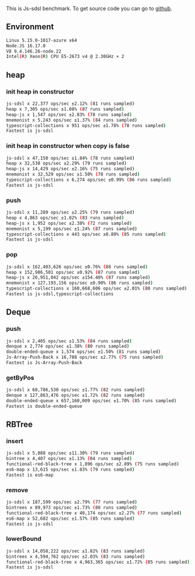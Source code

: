 This is Js-sdsl benchmark. To get source code you can go to [github](https://github.com/js-sdsl/benchmark).

## Environment

```bash
Linux 5.15.0-1017-azure x64
Node.JS 16.17.0
V8 9.4.146.26-node.22
Intel(R) Xeon(R) CPU E5-2673 v4 @ 2.30GHz × 2
```

## heap

### init heap in constructor

```bash
js-sdsl x 22,377 ops/sec ±2.12% (81 runs sampled)
heap x 7,305 ops/sec ±1.08% (87 runs sampled)
heap-js x 1,547 ops/sec ±2.83% (78 runs sampled)
mnemonist x 5,243 ops/sec ±1.37% (84 runs sampled)
typescript-collections x 951 ops/sec ±1.78% (78 runs sampled)
Fastest is js-sdsl
```

### init heap in constructor when copy is false

```bash
js-sdsl x 47,150 ops/sec ±1.84% (78 runs sampled)
heap x 32,538 ops/sec ±2.29% (79 runs sampled)
heap-js x 14,429 ops/sec ±2.16% (75 runs sampled)
mnemonist x 32,529 ops/sec ±1.50% (78 runs sampled)
typescript-collections x 6,274 ops/sec ±0.99% (86 runs sampled)
Fastest is js-sdsl
```

### push

```bash
js-sdsl x 11,289 ops/sec ±2.25% (79 runs sampled)
heap x 4,863 ops/sec ±1.82% (83 runs sampled)
heap-js x 1,952 ops/sec ±2.38% (72 runs sampled)
mnemonist x 5,199 ops/sec ±1.24% (87 runs sampled)
typescript-collections x 443 ops/sec ±0.80% (85 runs sampled)
Fastest is js-sdsl
```

### pop

```bash
js-sdsl x 162,403,626 ops/sec ±0.76% (88 runs sampled)
heap x 152,986,501 ops/sec ±0.92% (87 runs sampled)
heap-js x 26,951,042 ops/sec ±154.40% (87 runs sampled)
mnemonist x 127,193,156 ops/sec ±0.90% (86 runs sampled)
typescript-collections x 160,668,606 ops/sec ±2.01% (80 runs sampled)
Fastest is js-sdsl,typescript-collections
```

## Deque

### push

```bash
js-sdsl x 2,405 ops/sec ±1.53% (84 runs sampled)
denque x 2,774 ops/sec ±1.38% (80 runs sampled)
double-ended-queue x 1,574 ops/sec ±1.50% (81 runs sampled)
Js-Array-Push-Back x 16,788 ops/sec ±2.77% (75 runs sampled)
Fastest is Js-Array-Push-Back
```

### getByPos

```bash
js-sdsl x 68,786,530 ops/sec ±1.77% (82 runs sampled)
denque x 127,863,476 ops/sec ±1.72% (82 runs sampled)
double-ended-queue x 657,160,009 ops/sec ±1.70% (85 runs sampled)
Fastest is double-ended-queue
```

## RBTree

### insert

```bash
js-sdsl x 5,088 ops/sec ±11.30% (79 runs sampled)
bintree x 4,407 ops/sec ±1.13% (84 runs sampled)
functional-red-black-tree x 1,896 ops/sec ±2.89% (75 runs sampled)
es6-map x 13,615 ops/sec ±1.83% (79 runs sampled)
Fastest is es6-map
```

### remove

```bash
js-sdsl x 187,599 ops/sec ±2.79% (77 runs sampled)
bintrees x 89,973 ops/sec ±1.73% (80 runs sampled)
functional-red-black-tree x 40,174 ops/sec ±2.27% (77 runs sampled)
es6-map x 52,682 ops/sec ±1.57% (85 runs sampled)
Fastest is js-sdsl
```

### lowerBound

```bash
js-sdsl x 14,058,222 ops/sec ±1.82% (83 runs sampled)
bintrees x 4,594,762 ops/sec ±2.03% (83 runs sampled)
functional-red-black-tree x 4,963,365 ops/sec ±1.72% (85 runs sampled)
Fastest is js-sdsl
```
